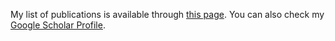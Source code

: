 My list of publications is available through [this page](/publications/).
You can also check my [Google Scholar Profile](https://scholar.google.com/citations?hl=en&user=5j4Fp9IAAAAJ).
